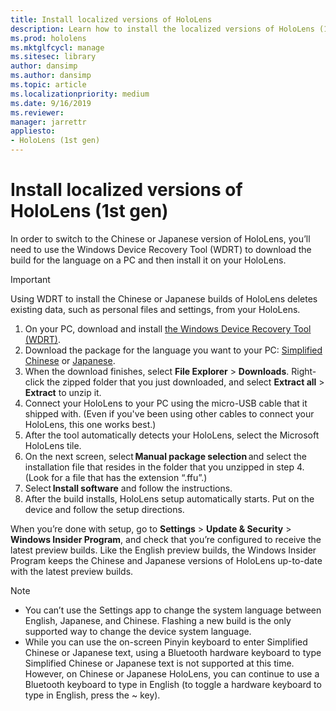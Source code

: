 ```yaml
---
title: Install localized versions of HoloLens
description: Learn how to install the localized versions of HoloLens (1st gen), including Chinese and Japanese versions.
ms.prod: hololens
ms.mktglfcycl: manage
ms.sitesec: library
author: dansimp
ms.author: dansimp
ms.topic: article
ms.localizationpriority: medium
ms.date: 9/16/2019
ms.reviewer: 
manager: jarrettr
appliesto:
- HoloLens (1st gen)
---
```


# Install localized versions of HoloLens (1st gen)

In order to switch to the Chinese or Japanese version of HoloLens, you’ll need to use the Windows Device Recovery Tool (WDRT) to download the build for the language on a PC and then install it on your HoloLens.

> [!IMPORTANT]
> Using WDRT to install the Chinese or Japanese builds of HoloLens deletes existing data, such as personal files and settings, from your HoloLens. 

1. On your PC, download and install [the Windows Device Recovery Tool (WDRT)](https://support.microsoft.com/help/12379).
1. Download the package for the language you want to your PC:  [Simplified Chinese](https://aka.ms/hololensdownload-ch) or [Japanese](https://aka.ms/hololensdownload-jp).
1. When the download finishes, select **File Explorer** > **Downloads**. Right-click the zipped folder that you just downloaded, and select **Extract all** > **Extract** to unzip it.
1. Connect your HoloLens to your PC using the micro-USB cable that it shipped with. (Even if you've been using other cables to connect your HoloLens, this one works best.)
1. After the tool automatically detects your HoloLens, select the Microsoft HoloLens tile.
1. On the next screen, select **Manual package selection** and select the installation file that resides in the folder that you unzipped in step 4. (Look for a file that has the extension “.ffu”.) 
1. Select **Install software** and follow the instructions. 
1. After the build installs, HoloLens setup automatically starts. Put on the device and follow the setup directions. 

When you’re done with setup, go to **Settings** > **Update & Security** > **Windows Insider Program**, and check that you’re configured to receive the latest preview builds. Like the English preview builds, the Windows Insider Program keeps the Chinese and Japanese versions of HoloLens up-to-date with the latest preview builds.

> [!NOTE]
>  
> - You can’t use the Settings app to change the system language between English, Japanese, and Chinese. Flashing a new build is the only supported way to change the device system language.
> - While you can use the on-screen Pinyin keyboard to enter Simplified Chinese or Japanese text, using a Bluetooth hardware keyboard to type Simplified Chinese or Japanese text is not supported at this time.  However, on Chinese or Japanese HoloLens, you can continue to use a Bluetooth keyboard to type in English (to toggle a hardware keyboard to type in English, press the ~ key).
